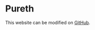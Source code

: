 # Pureth

This website can be modified on [GitHub](https://github.com/etan-status/pureth-annotated-spec).
